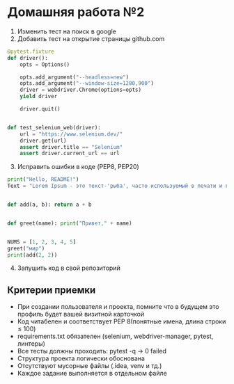 # Домашняя работа №2
1. Изменить тест на поиск в google
2. Добавить тест на открытие страницы github.com

```python
@pytest.fixture
def driver():
    opts = Options()

    opts.add_argument("--headless=new")
    opts.add_argument("--window-size=1280,900")
    driver = webdriver.Chrome(options=opts)
    yield driver

    driver.quit()


def test_selenium_web(driver):
    url = "https://www.selenium.dev/"
    driver.get(url)
    assert driver.title == "Selenium"
    assert driver.current_url == url
```

3. Исправить ошибки в коде (PEP8, PEP20)
```python
print("Hello, README!")
Text = "Lorem Ipsum - это текст-'рыба', часто используемый в печати и вэб-дизайне. Lorem Ipsum является стандартной рыбой для текстов на латинице с начала XVI века. В то время некий безымянный печатник создал большую коллекцию размеров и форм шрифтов, используя Lorem Ipsum для распечатки образцов. Lorem Ipsum не только успешно пережил без заметных изменений пять веков, но и перешагнул в электронный дизайн. Его популяризации в новое время послужили публикация листов Letraset с образцами Lorem Ipsum в 60-х годах и, в более недавнее время, программы электронной вёрстки типа Aldus PageMaker, в шаблонах которых используется Lorem Ipsum."


def add(a, b): return a + b


def greet(name): print("Привет," + name)


NUMS = [1, 2, 3, 4, 5]
greet("мир")
print(add(2, 2))
```
4. Запушить код в свой репозиторий

## Критерии приемки

* При создании пользователя и проекта, помните что в будущем это профиль будет вашей визитной карточкой 
* Код читабелен и соответствует PEP 8(понятные имена, длина строки ≤ 100)
* requirements.txt обязателен (selenium, webdriver-manager, pytest, линтеры)
* Все тесты должны проходить: pytest -q → 0 failed
* Структура проекта логически обоснована
* Отсутствуют мусорные файлы (.idea, venv и тд.)
* Каждое задание выполняется в отдельном файле
